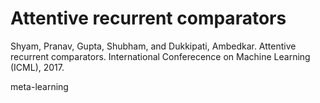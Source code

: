 # Attentive recurrent comparators 

Shyam, Pranav, Gupta, Shubham, and Dukkipati, Ambedkar. Attentive recurrent comparators. International Conferecence on Machine Learning (ICML), 2017.

meta-learning


